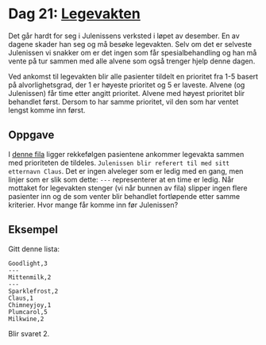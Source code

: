 # Dag 21: [Legevakten]()

Det går hardt for seg i Julenissens verksted i løpet av desember. En av dagene skader han seg og må besøke legevakten. Selv om det er selveste Julenissen vi snakker om er det ingen som får spesialbehandling og han må vente på tur sammen med alle alvene som også trenger hjelp denne dagen.

Ved ankomst til legevakten blir alle pasienter tildelt en prioritet fra 1-5 basert på alvorlighetsgrad, der 1 er høyeste prioritet og 5 er laveste. Alvene (og Julenissen) får time etter angitt prioritet. Alvene med høyest prioritet blir behandlet først. Dersom to har samme prioritet, vil den som har ventet lengst komme inn først.

## Oppgave

I [denne fila](input.txt) ligger rekkefølgen pasientene ankommer legevakta sammen med prioriteten de tildeles. `Julenissen blir referert til med sitt etternavn Claus`. Det er ingen alveleger som er ledig med en gang, men linjer som er slik som dette: `---` representerer at en time er ledig. Når mottaket for legevakten stenger (vi når bunnen av fila) slipper ingen flere pasienter inn og de som venter blir behandlet fortløpende etter samme kriterier. Hvor mange får komme inn før Julenissen?

## Eksempel

Gitt denne lista:

```
Goodlight,3
---
Mittenmilk,2
---
Sparklefrost,2
Claus,1
Chimneyjoy,1
Plumcarol,5
Milkwine,2
```

Blir svaret 2.